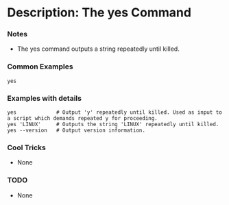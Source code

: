 # Description: The yes Command

### Notes
* The yes command outputs a string repeatedly until killed.

### Common Examples
```shell
yes
```

### Examples with details
```shell
yes             # Output 'y' repeatedly until killed. Used as input to a script which demands repeated y for proceeding.
yes 'LINUX'     # Outputs the string 'LINUX' repeatedly until killed.
yes --version   # Output version information.
```

### Cool Tricks
* None

### TODO
* None

